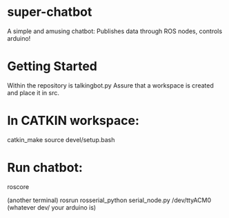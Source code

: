 # super-chatbot
A simple and amusing chatbot: Publishes data through ROS nodes, controls arduino! 


# Getting Started
Within the repository is talkingbot.py
Assure that a workspace is created and place it in src.

# In CATKIN workspace:
catkin_make
source devel/setup.bash

# Run chatbot:
roscore

(another terminal)
rosrun rosserial_python serial_node.py /dev/ttyACM0 (whatever dev/ your arduino is)
